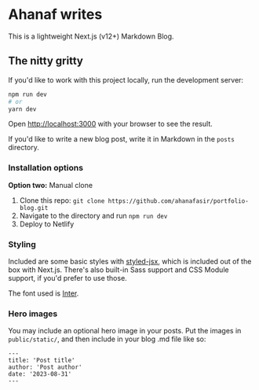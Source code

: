 # Ahanaf writes

This is a lightweight Next.js (v12+) Markdown Blog.

## The nitty gritty

If you'd like to work with this project locally, run the development server:

```bash
npm run dev
# or
yarn dev
```

Open [http://localhost:3000](http://localhost:3000) with your browser to see the result.

If you'd like to write a new blog post, write it in Markdown in the `posts` directory.

### Installation options

**Option two:** Manual clone

1. Clone this repo: `git clone https://github.com/ahanafasir/portfolio-blog.git`
2. Navigate to the directory and run `npm run dev`
3. Deploy to Netlify

### Styling

Included are some basic styles with [styled-jsx](https://github.com/vercel/styled-jsx), which is included out of the box with Next.js. There's also built-in Sass support and CSS Module support, if you'd prefer to use those.

The font used is [Inter](https://fonts.google.com/specimen/Inter).

### Hero images

You may include an optional hero image in your posts. Put the images in `public/static/`, and then include in your blog .md file like so:

```
---
title: 'Post title'
author: 'Post author'
date: '2023-08-31'
---
```
